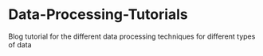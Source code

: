 # Data-Processing-Tutorials
Blog tutorial for the different data processing techniques for different types of data
